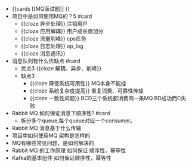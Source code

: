 - {{cards [[MQ面试题]] }}
- 项目中是如何使用MQ的？5  #card
	- {{cloze 异步处理}} 注销用户
	- {{cloze 应用解耦}} 用户成长值加分
	- {{cloze 流量削峰}} cps任务
	- {{cloze 日志处理}} op_log
	- {{cloze 消息通讯}}
- 消息队列有什么优缺点 #card
	- 优点3 {{cloze 解耦、异步、削峰}}
	- 缺点3
		- {{cloze 降低系统可用性}} MQ本身不能挂
		- {{cloze 系统复杂度提高}} 重复消费、可靠性传输
		- {{cloze 一致性问题}}  BCD三个系统都消费同一条MQ BD成功而C失败
- Rabbit MQ 如何保证消息下顺序性? #card
	- 拆分多个queue,每个queue对应一个consumer。
- Rabbit MQ 消息基于什么传输
- 项目中如何使用MQ 架构是怎样的
- MQ有哪些常见问题，是如何解决的
- Rabbit MQ 的工作原理 如何保证 顺序性，幂等性
- Kafka的基本组件 如何保证顺序性，幂等性